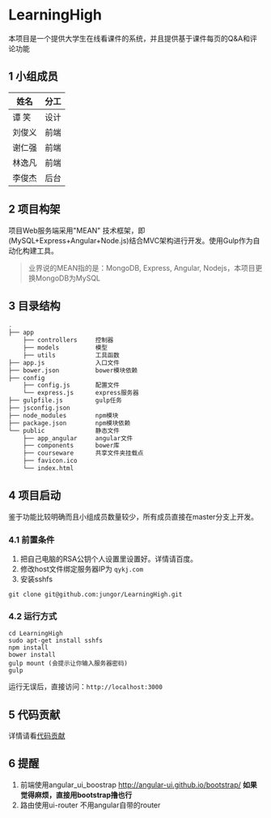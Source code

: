 # LearningHigh

本项目是一个提供大学生在线看课件的系统，并且提供基于课件每页的Q&A和评论功能

## 1 小组成员

|姓名|分工|
|---|---|
|谭 笑|设计|
|刘俊义|前端|
|谢仁强|前端|
|林逸凡|前端|
|李俊杰|后台|

## 2 项目构架

项目Web服务端采用"MEAN" 技术框架，即(MySQL+Express+Angular+Node.js)结合MVC架构进行开发。使用Gulp作为自动化构建工具。

> 业界说的MEAN指的是：MongoDB, Express, Angular, Nodejs，本项目更换MongoDB为MySQL

## 3 目录结构

```bash
.
├── app
    ├── controllers     控制器
    ├── models          模型
    ├── utils           工具函数
├── app.js              入口文件
├── bower.json          bower模块依赖
├── config
    ├── config.js       配置文件
    └── express.js      express服务器
├── gulpfile.js         gulp任务
├── jsconfig.json
├── node_modules        npm模块
├── package.json        npm模块依赖
└── public              静态文件
    ├── app_angular     angular文件
    ├── components      bower库
    ├── courseware      共享文件夹挂载点
    ├── favicon.ico
    └── index.html


```

## 4 项目启动

鉴于功能比较明确而且小组成员数量较少，所有成员直接在master分支上开发。

### 4.1 前置条件

1. 把自己电脑的RSA公钥个人设置里设置好。详情请百度。
2. 修改host文件绑定服务器IP为 `qykj.com`
3. 安装sshfs
```
git clone git@github.com:jungor/LearningHigh.git
```

### 4.2 运行方式

```
cd LearningHigh
sudo apt-get install sshfs
npm install
bower install
gulp mount (会提示让你输入服务器密码)
gulp
```
运行无误后，直接访问：`http://localhost:3000`

## 5 代码贡献
详情请看[代码贡献](contributing.md)

## 6 提醒
1. 前端使用angular_ui_boostrap  http://angular-ui.github.io/bootstrap/
   **如果觉得麻烦，直接用bootstrap撸也行**
2. 路由使用ui-router 不用angular自带的router

